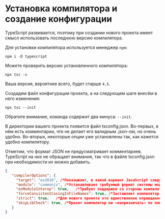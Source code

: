 # Установка компилятора и создание конфигурации

TypeScript развивается, поэтому при создании нового проекта имеет смысл использовать последнюю версию компилятора. 

Для установки компилятора используется менеджер `npm`:

```terminal
npm i -D typescript
```

Можете проверить версию установленного компилятора:

```terminal
npx tsc -v
```

Ваша версия, вероятнее всего, будет старше `4.5`.

Создадим файл конфигурации проекта, а на следующем шаге внесём в него изменения:

```terminal
npx tsc --init
```

Обратите внимание, команда содержит два минуса: `--init`. 

В директории вашего проекта появится файл tsconfig.json. Во-первых, в нём есть комментарии, что не делает его валидным .json-ом, но очень удобно. Во-вторых, некоторые опции уже установлены так, как кажется удобно компилятору.

Отметим, что формат JSON не предусматривает комментариев. TypeScript на них не обращает внимания, так что в файле tsconfig.json при необходимости их можно добавить.

```json
{
   "compilerOptions": {
     "target": "es2016", /*Показывает, в какой вариант JavaScript следует компилировать программу.*/
     "module": "commonjs", /*Устанавливает требуемый формат системы модулей.*/
     "esModuleInterop": true,   /*Требует поддержки со стороны компилятора во время загрузки модулей commonjs в среду es-модулей.*/
     "forceConsistentCasingInFileNames": true, /*Заставляет компилятор следить за регистром букв в именах файлов, если OS (Windows) за этим следить не хочет.*/
     "strict": true,   /*Для нового проекта это единственное оправданное значение флага, иначе зачем тогда TypeScript.*/
     "skipLibCheck": true, /*Просит компилятор не «капризничать» по поводу сторонних библиотек.*/
   }
}
```
